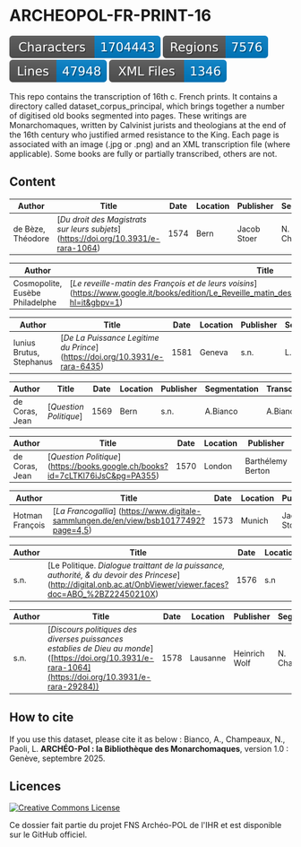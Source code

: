   
# ARCHEOPOL-FR-PRINT-16

![characters badge](badges/characters.svg) ![regions badge](badges/regions.svg) ![lines badge](badges/lines.svg) ![files badge](badges/files.svg)

This repo contains the transcription of 16th c. French prints. It contains a directory called dataset_corpus_principal, which brings together a number of digitised old books segmented into pages. These writings are Monarchomaques, written by Calvinist jurists and theologians at the end of the 16th century who justified armed resistance to the King. Each page is associated with an image (.jpg or .png) and an XML transcription file (where applicable). Some books are fully or partially transcribed, others are not.


## Content


| Author           | Title                | Date     | Location | Publisher | Segmentation | Transcription |
|------------------|----------------------|----------|----------|-----------|--------------|---------------|
| de Bèze,  Théodore | [_Du droit des Magistrats sur leurs subjets_] (https://doi.org/10.3931/e-rara-1064) | 1574     | Bern  | Jacob Stoer | N. Champeaux | N. Champeaux |


| Author           | Title                | Date     | Location | Publisher | Segmentation | Transcription |
|------------------|----------------------|----------|----------|-----------|--------------|---------------|
| Cosmopolite,  Eusèbe Philadelphe | [_Le reveille-matin des François et de leurs voisins_] (https://www.google.it/books/edition/Le_Reveille_matin_des_Fran%C3%A7ois_et_de_le/GBRr1rSDsQMC?hl=it&gbpv=1) | 1574 | Lyon | Le Preux | N. Champeaux |  |

| Author           | Title                | Date     | Location | Publisher | Segmentation | Transcription |
|------------------|----------------------|----------|----------|-----------|--------------|---------------|
| Iunius Brutus, Stephanus | [*De La Puissance Legitime du Prince*] (https://doi.org/10.3931/e-rara-6435) | 1581     | Geneva   | s.n. | L. Paoli     |   |


| Author           | Title                | Date     | Location | Publisher | Segmentation | Transcription |
|------------------|----------------------|----------|----------|-----------|--------------|---------------|
| de Coras, Jean | [*Question Politique*] | 1569    | Bern   | s.n. | A.Bianco    | A.Bianco  |


| Author           | Title                | Date     | Location | Publisher | Segmentation | Transcription |
|------------------|----------------------|----------|----------|-----------|--------------|---------------|
| de Coras, Jean | [_Question Politique_] (https://books.google.ch/books?id=7cLTKl76iJsC&pg=PA355) | 1570     | London   | Barthélemy Berton | A. Bianco     | A. Bianco      |


| Author           | Title                | Date     | Location | Publisher | Segmentation | Transcription |
|------------------|----------------------|----------|----------|-----------|--------------|---------------|
| Hotman François | [*La Francogallia*] (https://www.digitale-sammlungen.de/en/view/bsb10177492?page=4,5) | 1573     | Munich| Jacob Stoer | L.Paoli     |   |


| Author           | Title                | Date     | Location | Publisher | Segmentation | Transcription |
|------------------|----------------------|----------|----------|-----------|--------------|---------------|
| s.n. | [Le Politique. *Dialogue traittant de la puissance, authorité, & du devoir des Princese*] (http://digital.onb.ac.at/OnbViewer/viewer.faces?doc=ABO_%2BZ22450210X) | 1576     | s.n | Heinrich Wolf | A.Bianco et N.Champeaux     |   |

| Author           | Title                | Date     | Location | Publisher | Segmentation | Transcription |
|------------------|----------------------|----------|----------|-----------|--------------|---------------|
| s.n. | [_Discours politiques des diverses puissances establies de Dieu au monde_] ([https://doi.org/10.3931/e-rara-1064](https://doi.org/10.3931/e-rara-29284)) | 1578     | Lausanne | Heinrich Wolf | N. Champeaux |  |



## How to cite

If you use this dataset, please cite it as below : Bianco, A., Champeaux, N., Paoli, L. **ARCHÉO-Pol : la Bibliothèque des Monarchomaques**, version 1.0 : Genève, septembre 2025.
 
## Licences

<a rel="license" href="https://creativecommons.org/licenses/by/2.0"><img alt="Creative Commons License" style="border-width:0" src="https://upload.wikimedia.org/wikipedia/commons/d/d3/Cc_by-nc_icon.svg" /></a><br /> 


Ce dossier fait partie du projet FNS Archéo-POL de l'IHR et est disponible sur le GitHub officiel.

    

    
